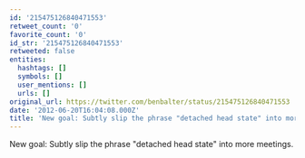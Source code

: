 ```yaml
---
id: '215475126840471553'
retweet_count: '0'
favorite_count: '0'
id_str: '215475126840471553'
retweeted: false
entities:
  hashtags: []
  symbols: []
  user_mentions: []
  urls: []
original_url: https://twitter.com/benbalter/status/215475126840471553
date: '2012-06-20T16:04:08.000Z'
title: 'New goal: Subtly slip the phrase "detached head state" into more meetings.'
---
```


New goal: Subtly slip the phrase "detached head state" into more meetings.